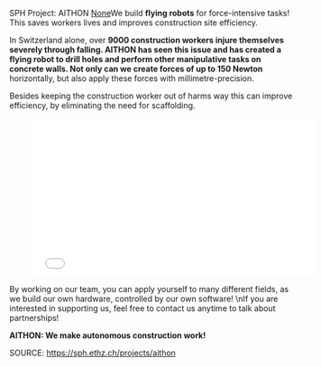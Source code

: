 SPH Project: AITHON
[None](https://aris-space.ch/sage-cubesat/)We build __flying robots__ for force-intensive tasks! This saves workers lives and improves construction site efficiency.

In Switzerland alone, over __9000 construction workers injure themselves severely through falling. AITHON has seen this issue and has created a flying robot to drill holes and perform other manipulative tasks on concrete walls. Not only can we create forces of up to 150 Newton__ horizontally, but also apply these forces with millimetre-precision.

Besides keeping the construction worker out of harms way this can improve efficiency, by eliminating the need for scaffolding.

<figure><iframe frameborder="0" src="//www.youtube.com/embed/Lnsplg6OLpU" style="width:500px;height:281px;"></iframe></figure>

By working on our team, you can apply yourself to many different fields, as we build our own hardware, controlled by our own software! \\nIf you are interested in supporting us, feel free to contact us anytime to talk about partnerships!  

__AITHON: We make autonomous construction work!__  


SOURCE: https://sph.ethz.ch/projects/aithon